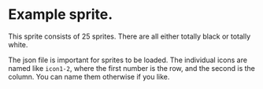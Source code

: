 # Example sprite.

This sprite consists of 25 sprites. There are all either totally black or totally white.

The json file is important for sprites to be loaded. The individual icons are named like
`icon1-2`, where the first number is the row, and the second is the column. You can name them 
otherwise if you like.
